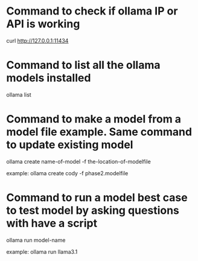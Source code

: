 # Command to check if ollama IP or API is working 
curl http://127.0.0.1:11434

# Command to list all the ollama models installed


ollama list

# Command to make a model from a model file example. Same command to update existing model


ollama create name-of-model -f the-location-of-modelfile

example: ollama create cody -f phase2.modelfile

# Command to run a model best case to test model by asking questions with have a script


ollama run model-name

example: ollama run llama3.1
